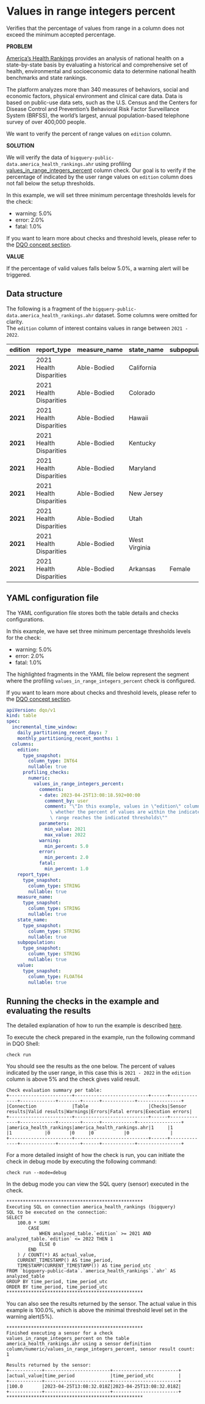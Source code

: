 # Values in range integers percent

Verifies that the percentage of values from range in a column does not exceed the minimum accepted percentage.

**PROBLEM**

[America’s Health Rankings](https://www.americashealthrankings.org/about/methodology/our-reports) provides an analysis of national health on a state-by-state basis 
by evaluating a historical and comprehensive set of health, environmental and socioeconomic data to determine national health benchmarks and state rankings.

The platform analyzes more than 340 measures of behaviors, social and economic factors, physical environment and clinical care data.
Data is based on public-use data sets, such as the U.S. Census and the Centers for Disease Control and Prevention’s Behavioral Risk Factor Surveillance System (BRFSS),
the world’s largest, annual population-based telephone survey of over 400,000 people.

We want to verify the percent of range values on `edition` column.

**SOLUTION**

We will verify the data of `bigquery-public-data.america_health_rankings.ahr` using profiling
[values_in_range_integers_percent](../checks/column/numeric/values-in-range-integers-percent.md) column check.
Our goal is to verify if the percentage of indicated by the user range values on `edition` column does not fall below the setup thresholds.

In this example, we will set three minimum percentage thresholds levels for the check:

- warning: 5.0%
- error: 2.0%
- fatal: 1.0%

If you want to learn more about checks and threshold levels, please refer to the [DQO concept section](../dqo-concepts/checks/index.md).

**VALUE**

If the percentage of valid values falls below 5.0%, a warning alert will be triggered.

## Data structure

The following is a fragment of the `bigquery-public-data.america_health_rankings.ahr` dataset. Some columns were omitted for clarity.  
The `edition` column of interest contains values in range between `2021 - 2022`.

| edition  | report_type             | measure_name | state_name    | subpopulation | value |
|:---------|:------------------------|:-------------|:--------------|:--------------|:------|
| **2021** | 2021 Health Disparities | Able-Bodied  | California    |               | 87    |
| **2021** | 2021 Health Disparities | Able-Bodied  | Colorado      |               | 87    |
| **2021** | 2021 Health Disparities | Able-Bodied  | Hawaii        |               | 87    |
| **2021** | 2021 Health Disparities | Able-Bodied  | Kentucky      |               | 79    |
| **2021** | 2021 Health Disparities | Able-Bodied  | Maryland      |               | 87    |
| **2021** | 2021 Health Disparities | Able-Bodied  | New Jersey    |               | 87    |
| **2021** | 2021 Health Disparities | Able-Bodied  | Utah          |               | 88    |
| **2021** | 2021 Health Disparities | Able-Bodied  | West Virginia |               | 77    |
| **2021** | 2021 Health Disparities | Able-Bodied  | Arkansas      | Female        | 78    |

## YAML configuration file

The YAML configuration file stores both the table details and checks configurations.

In this example, we have set three minimum percentage thresholds levels for the check:

- warning: 5.0%
- error: 2.0%
- fatal: 1.0%

The highlighted fragments in the YAML file below represent the segment where the profiling `values_in_range_integers_percent` check is configured.

If you want to learn more about checks and threshold levels, please refer to the [DQO concept section](../dqo-concepts/checks/index.md).

```yaml hl_lines="9-30"
apiVersion: dqo/v1
kind: table
spec:
  incremental_time_window:
    daily_partitioning_recent_days: 7
    monthly_partitioning_recent_months: 1
  columns:
    edition:
      type_snapshot:
        column_type: INT64
        nullable: true
      profiling_checks:
        numeric:
          values_in_range_integers_percent:
            comments:
            - date: 2023-04-25T13:08:18.592+00:00
              comment_by: user
              comment: "\"In this example, values in \"edition\" column are verified\
                \ whether the percent of values are within the indicated by the user\
                \ range reaches the indicated thresholds\""
            parameters:
              min_value: 2021
              max_value: 2022
            warning:
              min_percent: 5.0
            error:
              min_percent: 2.0
            fatal:
              min_percent: 1.0
    report_type:
      type_snapshot:
        column_type: STRING
        nullable: true
    measure_name:
      type_snapshot:
        column_type: STRING
        nullable: true
    state_name:
      type_snapshot:
        column_type: STRING
        nullable: true
    subpopulation:
      type_snapshot:
        column_type: STRING
        nullable: true
    value:
      type_snapshot:
        column_type: FLOAT64
        nullable: true
```
## Running the checks in the example and evaluating the results

The detailed explanation of how to run the example is described [here](../#running-the-examples).

To execute the check prepared in the example, run the following command in DQO Shell:

``` 
check run
```
You should see the results as the one below.
The percent of values indicated by the user range, in this case this is `2021 - 2022` in the `edition` column is above 5% and the check gives valid result.

```
Check evaluation summary per table:
+-----------------------+---------------------------+------+--------------+-------------+--------+------+------------+----------------+
|Connection             |Table                      |Checks|Sensor results|Valid results|Warnings|Errors|Fatal errors|Execution errors|
+-----------------------+---------------------------+------+--------------+-------------+--------+------+------------+----------------+
|america_health_rankings|america_health_rankings.ahr|1     |1             |1            |0       |0     |0           |0               |
+-----------------------+---------------------------+------+--------------+-------------+--------+------+------------+----------------+
```

For a more detailed insight of how the check is run, you can initiate the check in debug mode by executing the
following command:

```
check run --mode=debug
```

In the debug mode you can view the SQL query (sensor) executed in the check.

```
**************************************************
Executing SQL on connection america_health_rankings (bigquery)
SQL to be executed on the connection:
SELECT
    100.0 * SUM(
        CASE
            WHEN analyzed_table.`edition` >= 2021 AND analyzed_table.`edition` <= 2022 THEN 1
            ELSE 0
        END
    ) / COUNT(*) AS actual_value,
    CURRENT_TIMESTAMP() AS time_period,
    TIMESTAMP(CURRENT_TIMESTAMP()) AS time_period_utc
FROM `bigquery-public-data`.`america_health_rankings`.`ahr` AS analyzed_table
GROUP BY time_period, time_period_utc
ORDER BY time_period, time_period_utc
**************************************************
```

You can also see the results returned by the sensor. The actual value in this example is 100.0%, which is above the minimal
threshold level set in the warning alert(5%).

```
**************************************************
Finished executing a sensor for a check values_in_range_integers_percent on the table america_health_rankings.ahr using a sensor definition column/numeric/values_in_range_integers_percent, sensor result count: 1

Results returned by the sensor:
+------------+------------------------+------------------------+
|actual_value|time_period             |time_period_utc         |
+------------+------------------------+------------------------+
|100.0       |2023-04-25T13:08:32.018Z|2023-04-25T13:08:32.018Z|
+------------+------------------------+------------------------+
**************************************************
```